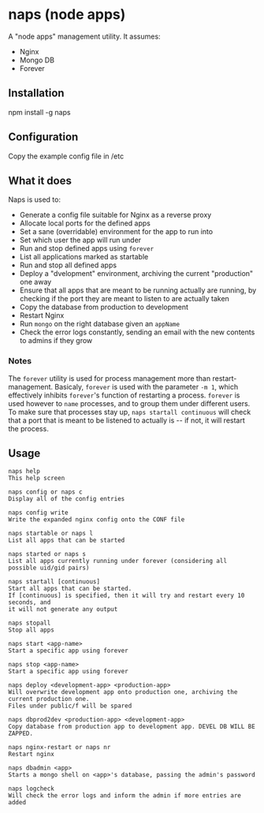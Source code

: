 # naps (node apps)

A "node apps" management utility.
It assumes:

* Nginx
* Mongo DB
* Forever

## Installation

npm install -g naps

## Configuration

Copy the example config file in /etc

## What it does

Naps is used to:

* Generate a config file suitable for Nginx as a reverse proxy
* Allocate local ports for the defined apps
* Set a sane (overridable) environment for the app to run into
* Set which user the app will run under
* Run and stop defined apps using `forever`
* List all applications marked as startable
* Run and stop all defined apps
* Deploy a "dvelopment" environment, archiving the current "production" one away
* Ensure that all apps that are meant to be running actually are running, by
  checking if the port they are meant to listen to are actually taken
* Copy the database from production to development
* Restart Nginx
* Run `mongo` on the right database given an `appName`
* Check the error logs constantly, sending an email with the new contents
  to admins if they grow


### Notes

The `forever` utility is used for process management more than
restart-management. Basicaly, `forever` is used with the parameter `-m 1`,
which effectively inhibits `forever`'s function of restarting a process.
`forever` is used however to `name` processes, and to group them under
different users. To make sure that processes stay up, `naps startall continuous`
will check that a port that is meant to be listened to actually is -- if not,
it will restart the process.

## Usage

    naps help
    This help screen

    naps config or naps c
    Display all of the config entries

    naps config write
    Write the expanded nginx config onto the CONF file

    naps startable or naps l
    List all apps that can be started

    naps started or naps s
    List all apps currently running under forever (considering all possible uid/gid pairs)

    naps startall [continuous]
    Start all apps that can be started. 
    If [continuous] is specified, then it will try and restart every 10 seconds, and
    it will not generate any output

    naps stopall
    Stop all apps

    naps start <app-name>
    Start a specific app using forever

    naps stop <app-name>
    Start a specific app using forever
    
    naps deploy <development-app> <production-app>
    Will overwrite development app onto production one, archiving the current production one.
    Files under public/f will be spared

    naps dbprod2dev <production-app> <development-app>
    Copy database from production app to development app. DEVEL DB WILL BE ZAPPED.

    naps nginx-restart or naps nr
    Restart nginx

    naps dbadmin <app>
    Starts a mongo shell on <app>'s database, passing the admin's password

    naps logcheck
    Will check the error logs and inform the admin if more entries are added

